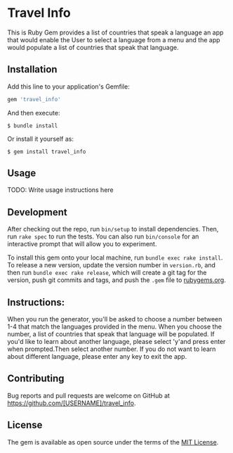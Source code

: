 # Travel Info
 This is Ruby Gem provides a list of countries that speak a language an app that would enable the User to select a language from a menu and the app would populate a list of countries that speak that language.

## Installation

Add this line to your application's Gemfile:

```ruby
gem 'travel_info'
```

And then execute:

    $ bundle install

Or install it yourself as:

    $ gem install travel_info

## Usage

TODO: Write usage instructions here

## Development

After checking out the repo, run `bin/setup` to install dependencies. Then, run `rake spec` to run the tests. You can also run `bin/console` for an interactive prompt that will allow you to experiment.

To install this gem onto your local machine, run `bundle exec rake install`. To release a new version, update the version number in `version.rb`, and then run `bundle exec rake release`, which will create a git tag for the version, push git commits and tags, and push the `.gem` file to [rubygems.org](https://rubygems.org).

## Instructions: 
When you run the generator, you'll be asked to choose a number between 1-4 that match the languages provided in the menu. 
When you choose the number, a list of countries that speak that language will be populated. 
If you'd like to learn about another language, please select 'y'and press enter when prompted.Then select another number. 
If you do not want to learn about different language, please enter any key to exit the app. 
 
## Contributing

Bug reports and pull requests are welcome on GitHub at https://github.com/[USERNAME]/travel_info.


## License

The gem is available as open source under the terms of the [MIT License](https://opensource.org/licenses/MIT).
